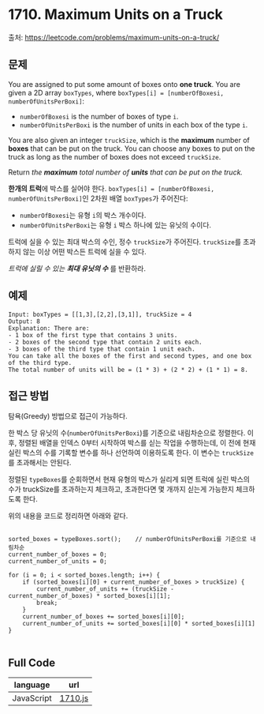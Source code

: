 # 1710. Maximum Units on a Truck

출처: https://leetcode.com/problems/maximum-units-on-a-truck/

## 문제

You are assigned to put some amount of boxes onto  **one truck**. You are given a 2D array  `boxTypes`, where  `boxTypes[i] = [numberOfBoxesi, numberOfUnitsPerBoxi]`:

-   `numberOfBoxesi`  is the number of boxes of type  `i`.
-   `numberOfUnitsPerBoxi`  is the number of units in each box of the type  `i`.

You are also given an integer  `truckSize`, which is the  **maximum**  number of  **boxes**  that can be put on the truck. You can choose any boxes to put on the truck as long as the number of boxes does not exceed  `truckSize`.

Return  _the  **maximum**  total number of  **units**  that can be put on the truck._

**한개의 트럭**에 박스를 실어야 한다. `boxTypes[i] = [numberOfBoxesi, numberOfUnitsPerBoxi]`인 2차원 배열 `boxTypes`가 주어진다:
- `numberOfBoxesi`는 유형 `i`의 박스 개수이다.
- `numberOfUnitsPerBoxi`는 유형 `i` 박스 하나에 있는 유닛의 수이다.

트럭에 실을 수 있는 최대 박스의 수인, 정수 `truckSize`가 주어진다. `truckSize`를 초과하지 않는 이상 어떤 박스든 트럭에 실을 수 있다.

_트럭에 실릴 수 있는 **최대 유닛의 수**_ 를 반환하라. 

## 예제

```
Input: boxTypes = [[1,3],[2,2],[3,1]], truckSize = 4
Output: 8
Explanation: There are:
- 1 box of the first type that contains 3 units.
- 2 boxes of the second type that contain 2 units each.
- 3 boxes of the third type that contain 1 unit each.
You can take all the boxes of the first and second types, and one box of the third type.
The total number of units will be = (1 * 3) + (2 * 2) + (1 * 1) = 8.
```

## 접근 방법

탐욕(Greedy) 방법으로 접근이 가능하다. 

한 박스 당 유닛의 수(`numberOfUnitsPerBoxi`)를 기준으로 내림차순으로 정렬한다. 이후, 정렬된 배열을 인덱스 0부터 시작하여 박스를 싣는 작업을 수행하는데, 이 전에 현재 실린 박스의 수를 기록할 변수를 하나 선언하여 이용하도록 한다. 이 변수는 `truckSize`를 초과해서는 안된다.

정렬된 `typeBoxes`를 순회하면서 현재 유형의 박스가 실리게 되면 트럭에 실린 박스의 수가 truckSize를 초과하는지 체크하고, 초과한다면 몇 개까지 싣는게 가능한지 체크하도록 한다.

위의 내용을 코드로 정리하면 아래와 같다.
<pre>
<code>
sorted_boxes = typeBoxes.sort();	// numberOfUnitsPerBoxi를 기준으로 내림차순
current_number_of_boxes = 0;
current_number_of_units = 0; 

for (i = 0; i < sorted_boxes.length; i++) {
	if (sorted_boxes[i][0] + current_number_of_boxes > truckSize) {
		current_number_of_units += (truckSize - current_number_of_boxes) * sorted_boxes[i][1];
		break;
	}
	current_number_of_boxes += sorted_boxes[i][0];
	current_number_of_units += sorted_boxes[i][0] * sorted_boxes[i][1]
}
</code>
</pre>

## Full Code
|language|url|
|--------|---|
|JavaScript|[1710.js](https://github.com/opwe37/Algorithm-Study/blob/master/LeetCode/src/1710.js)|
